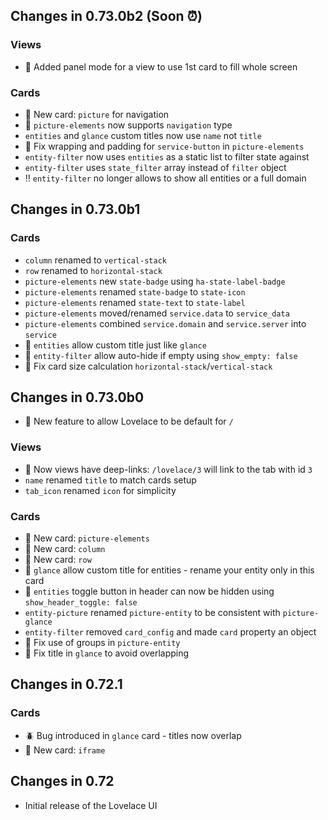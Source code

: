 ## Changes in 0.73.0b2 (Soon :alarm_clock:)

### Views
- :mega: Added panel mode for a view to use 1st card to fill whole screen

### Cards
- :mega: New card: `picture` for navigation
- :mega: `picture-elements` now supports `navigation` type
- `entities` and `glance` custom titles now use `name` not `title`
- :wrench: Fix wrapping and padding for `service-button` in `picture-elements`
- `entity-filter` now uses `entities` as a static list to filter state against
- `entity-filter` uses `state_filter` array instead of `filter` object
- :bangbang: `entity-filter` no longer allows to show all entities or a full domain

## Changes in 0.73.0b1

### Cards
- `column` renamed to `vertical-stack`
- `row` renamed to `horizontal-stack`
- `picture-elements` new `state-badge` using `ha-state-label-badge`
- `picture-elements` renamed `state-badge` to `state-icon`
- `picture-elements` renamed `state-text` to `state-label`
- `picture-elements` moved/renamed `service.data` to `service_data`
- `picture-elements` combined `service.domain` and `service.server` into `service`
- :mega: `entities` allow custom title just like `glance`
- :mega: `entity-filter` allow auto-hide if empty using `show_empty: false`
- :wrench: Fix card size calculation `horizontal-stack`/`vertical-stack` 

## Changes in 0.73.0b0
- :mega: New feature to allow Lovelace to be default for `/`

### Views
- :mega: Now views have deep-links: `/lovelace/3` will link to the tab with id `3`
- `name` renamed `title` to match cards setup
- `tab_icon` renamed `icon` for simplicity

### Cards
- :mega: New card: `picture-elements`
- :mega: New card: `column`
- :mega: New card: `row`
- :mega: `glance` allow custom title for entities - rename your entity only in this card
- :mega: `entities` toggle button in header can now be hidden using `show_header_toggle: false`
- `entity-picture` renamed `picture-entity` to be consistent with `picture-glance`
- `entity-filter` removed `card_config` and made `card` property an object
- :wrench: Fix use of groups in `picture-entity`
- :wrench: Fix title in `glance` to avoid overlapping

## Changes in 0.72.1

### Cards
- :beetle: Bug introduced in `glance` card - titles now overlap
- :mega: New card: `iframe`

## Changes in 0.72
- Initial release of the Lovelace UI